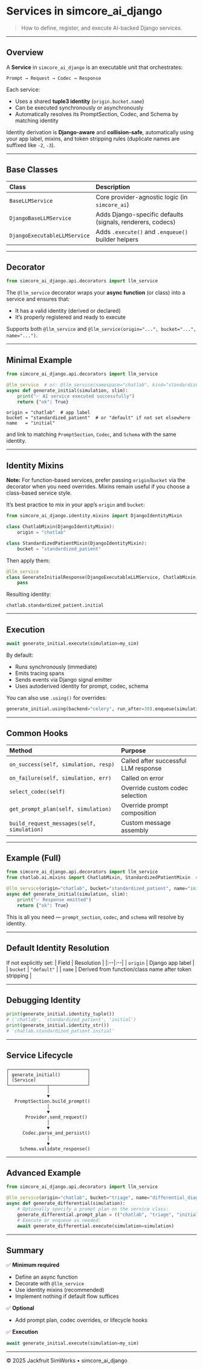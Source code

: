 # Services in simcore_ai_django

> How to define, register, and execute AI-backed Django services.

---

## Overview

A **Service** in `simcore_ai_django` is an executable unit that orchestrates:

```
Prompt → Request → Codec → Response
```

Each service:
- Uses a shared **tuple3 identity** (`origin.bucket.name`)
- Can be executed synchronously or asynchronously
- Automatically resolves its PromptSection, Codec, and Schema by matching identity

Identity derivation is **Django-aware** and **collision-safe**, automatically using your app label, mixins, and token stripping rules (duplicate names are suffixed like `-2`, `-3`).

---

## Base Classes

| Class | Description |
|:--|:--|
| `BaseLLMService` | Core provider-agnostic logic (in `simcore_ai`) |
| `DjangoBaseLLMService` | Adds Django-specific defaults (signals, renderers, codecs) |
| `DjangoExecutableLLMService` | Adds `.execute()` and `.enqueue()` builder helpers |

---

## Decorator

```python
from simcore_ai_django.api.decorators import llm_service
```

The `@llm_service` decorator wraps your **async function** (or class) into a service and ensures that:
- It has a valid identity (derived or declared)
- It’s properly registered and ready to execute

Supports both `@llm_service` and `@llm_service(origin="...", bucket="...", name="...")`.

---

## Minimal Example

```python
from simcore_ai_django.api.decorators import llm_service

@llm_service  # or: @llm_service(namespace="chatlab", kind="standardized_patient", name="initial")
async def generate_initial(simulation, slim):
    print("✅ AI service executed successfully")
    return {"ok": True}
```

```
origin = "chatlab"  # app label
bucket = "standardized_patient"  # or "default" if not set elsewhere
name   = "initial"
```

and link to matching `PromptSection`, `Codec`, and `Schema` with the same identity.

---

## Identity Mixins

**Note:** For function-based services, prefer passing `origin`/`bucket` via the decorator when you need overrides. Mixins remain useful if you choose a class-based service style.

It’s best practice to mix in your app’s `origin` and `bucket`:

```python
from simcore_ai_django.identity.mixins import DjangoIdentityMixin

class ChatlabMixin(DjangoIdentityMixin):
    origin = "chatlab"

class StandardizedPatientMixin(DjangoIdentityMixin):
    bucket = "standardized_patient"
```

Then apply them:

```python
@llm_service
class GenerateInitialResponse(DjangoExecutableLLMService, ChatlabMixin, StandardizedPatientMixin):
    pass
```

Resulting identity:
```
chatlab.standardized_patient.initial
```

---

## Execution

```python
await generate_initial.execute(simulation=my_sim)
```

By default:
- Runs synchronously (immediate)
- Emits tracing spans
- Sends events via Django signal emitter
- Uses autoderived identity for prompt, codec, schema

You can also use `.using()` for overrides:

```python
generate_initial.using(backend="celery", run_after=30).enqueue(simulation=my_sim)
```

---

## Common Hooks

| Method | Purpose |
|:--|:--|
| `on_success(self, simulation, resp)` | Called after successful LLM response |
| `on_failure(self, simulation, err)` | Called on error |
| `select_codec(self)` | Override custom codec selection |
| `get_prompt_plan(self, simulation)` | Override prompt composition |
| `build_request_messages(self, simulation)` | Custom message assembly |

---

## Example (Full)

```python
from simcore_ai_django.api.decorators import llm_service
from chatlab.ai.mixins import ChatlabMixin, StandardizedPatientMixin  # optional if using class-based style

@llm_service(origin="chatlab", bucket="standardized_patient", name="initial")
async def generate_initial(simulation, slim):
    print("✅ Response emitted")
    return {"ok": True}
```

This is all you need — `prompt_section`, `codec`, and `schema` will resolve by identity.

---

## Default Identity Resolution

If not explicitly set:
| Field | Resolution |
|:--|:--|
| `origin` | Django app label |
| `bucket` | `"default"` |
| `name` | Derived from function/class name after token stripping |

---

## Debugging Identity

```python
print(generate_initial.identity_tuple())
# ('chatlab', 'standardized_patient', 'initial')
print(generate_initial.identity_str())
# 'chatlab.standardized_patient.initial'
```

---

## Service Lifecycle

```text
┌─────────────────────────────┐
│ generate_initial()          │
│ (Service)                   │
└──────────────┬──────────────┘
               │
               ▼
   PromptSection.build_prompt()
               │
               ▼
       Provider.send_request()
               │
               ▼
      Codec.parse_and_persist()
               │
               ▼
     Schema.validate_response()
```

---

## Advanced Example

```python
from simcore_ai_django.api.decorators import llm_service

@llm_service(origin="chatlab", bucket="triage", name="differential_diagnosis")
async def generate_differential(simulation):
    # Optionally specify a prompt plan on the service class:
    generate_differential.prompt_plan = (("chatlab", "triage", "initial"),)
    # Execute or enqueue as needed:
    await generate_differential.execute(simulation=simulation)
```

---

## Summary

✅ **Minimum required**
- Define an async function
- Decorate with `@llm_service`
- Use identity mixins (recommended)
- Implement nothing if default flow suffices

✅ **Optional**
- Add prompt plan, codec overrides, or lifecycle hooks

✅ **Execution**
```python
await generate_initial.execute(simulation=my_sim)
```

---

© 2025 Jackfruit SimWorks • simcore_ai_django
